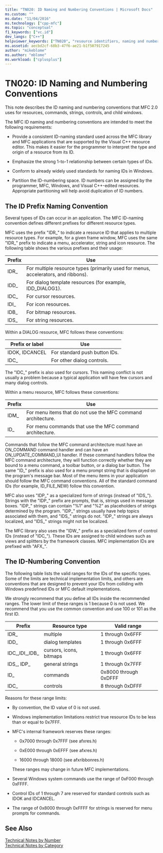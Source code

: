 ```yaml
---
title: "TN020: ID Naming and Numbering Conventions | Microsoft Docs"
ms.custom: ""
ms.date: "11/04/2016"
ms.technology: ["cpp-mfc"]
ms.topic: "conceptual"
f1_keywords: ["vc.id"]
dev_langs: ["C++"]
helpviewer_keywords: ["TN020", "resource identifiers, naming and numbering", "resource identifiers"]
ms.assetid: aecbd2cf-68b3-47f6-ae21-b1f507917245
author: "mikeblome"
ms.author: "mblome"
ms.workload: ["cplusplus"]
---
```

# TN020: ID Naming and Numbering Conventions
This note describes the ID naming and numbering conventions that MFC 2.0 uses for resources, commands, strings, controls, and child windows.  
  
 The MFC ID naming and numbering conventions are intended to meet the following requirements:  
  
-   Provide a consistent ID-naming standard used across the MFC library and MFC applications that are supported by the Visual C++ resource editor. This makes it easier for the programmer to interpret the type and origin of a resource from its ID.  
  
-   Emphasize the strong 1-to-1 relationship between certain types of IDs.  
  
-   Conform to already widely used standards for naming IDs in Windows.  
  
-   Partition the ID-numbering space. ID numbers can be assigned by the programmer, MFC, Windows, and Visual C++-edited resources. Appropriate partitioning will help avoid duplication of ID numbers.  
  
## The ID Prefix Naming Convention  
 Several types of IDs can occur in an application. The MFC ID-naming convention defines different prefixes for different resource types.  
  
 MFC uses the prefix "IDR_" to indicate a resource ID that applies to multiple resource types. For example, for a given frame window, MFC uses the same "IDR_" prefix to indicate a menu, accelerator, string and icon resource. The following table shows the various prefixes and their usage:  
  
|Prefix|Use|  
|------------|---------|  
|IDR_|For multiple resource types (primarily used for menus, accelerators, and ribbons).|  
|IDD_|For dialog template resources (for example, IDD_DIALOG1).|  
|IDC_|For cursor resources.|  
|IDI_|For icon resources.|  
|IDB_|For bitmap resources.|  
|IDS_|For string resources.|  
  
 Within a DIALOG resource, MFC follows these conventions:  
  
|Prefix or label|Use|  
|---------------------|---------|  
|IDOK, IDCANCEL|For standard push button IDs.|  
|IDC_|For other dialog controls.|  
  
 The "IDC_" prefix is also used for cursors. This naming conflict is not usually a problem because a typical application will have few cursors and many dialog controls.  
  
 Within a menu resource, MFC follows these conventions:  
  
|Prefix|Use|  
|------------|---------|  
|IDM_|For menu items that do not use the MFC command architecture.|  
|ID_|For menu commands that use the MFC command architecture.|  
  
 Commands that follow the MFC command architecture must have an ON_COMMAND command handler and can have an ON_UPDATE_COMMAND_UI handler. If these command handlers follow the MFC command architecture, they will function correctly whether they are bound to a menu command, a toolbar button, or a dialog bar button. The same "ID_" prefix is also used for a menu prompt string that is displayed on the program's message bar. Most of the menu items in your application should follow the MFC command conventions. All of the standard command IDs (for example, ID_FILE_NEW) follow this convention.  
  
 MFC also uses "IDP_" as a specialized form of strings (instead of "IDS_"). Strings with the "IDP_" prefix are prompts, that is, strings used in message boxes. "IDP_" strings can contain "%1" and "%2" as placeholders of strings determined by the program. "IDP_" strings usually have help topics associated with them, and "IDS_" strings do not. "IDP_" strings are always localized, and "IDS_" strings might not be localized.  
  
 The MFC library also uses the "IDW_" prefix as a specialized form of control IDs (instead of "IDC_"). These IDs are assigned to child windows such as views and splitters by the framework classes. MFC implementation IDs are prefixed with "AFX_".  
  
## The ID-Numbering Convention  
 The following table lists the valid ranges for the IDs of the specific types. Some of the limits are technical implementation limits, and others are conventions that are designed to prevent your IDs from colliding with Windows predefined IDs or MFC default implementations.  
  
 We strongly recommend that you define all IDs inside the recommended ranges. The lower limit of these ranges is 1 because 0 is not used. We recommend that you use the common convention and use 100 or 101 as the first ID.  
  
|Prefix|Resource type|Valid range|  
|------------|-------------------|-----------------|  
|IDR_|multiple|1 through 0x6FFF|  
|IDD_|dialog templates|1 through 0x6FFF|  
|IDC_,IDI_,IDB_|cursors, icons, bitmaps|1 through 0x6FFF|  
|IDS_, IDP_|general strings|1 through 0x7FFF|  
|ID_|commands|0x8000 through 0xDFFF|  
|IDC_|controls|8 through 0xDFFF|  
  
 Reasons for these range limits:  
  
-   By convention, the ID value of 0 is not used.  
  
-   Windows implementation limitations restrict true resource IDs to be less than or equal to 0x7FFF.  
  
-   MFC's internal framework reserves these ranges:  
  
    -   0x7000 through 0x7FFF (see afxres.h)  
  
    -   0xE000 through 0xEFFF (see afxres.h)  
  
    -   16000 through 18000 (see afxribbonres.h)  
  
     These ranges may change in future MFC implementations.  
  
-   Several Windows system commands use the range of 0xF000 through 0xFFFF.  
  
-   Control IDs of 1 through 7 are reserved for standard controls such as IDOK and IDCANCEL.  
  
-   The range of 0x8000 through 0xFFFF for strings is reserved for menu prompts for commands.  
  
## See Also  
 [Technical Notes by Number](../mfc/technical-notes-by-number.md)   
 [Technical Notes by Category](../mfc/technical-notes-by-category.md)

